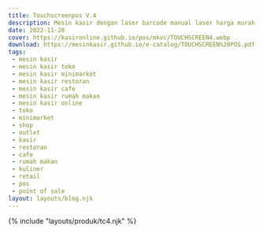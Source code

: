 ```yaml
---
title: Touchscreenpos V.4
description: Mesin kasir dengan laser barcode manual laser harga murah set lengkap siap pakai.
date: 2022-11-20
cover: https://kasironline.github.io/pos/mkvc/TOUCHSCREEN4.webp
download: https://mesinkasir.github.io/e-catalog/TOUCHSCREEN%20POS.pdf
tags:
 - mesin kasir
 - mesin kasir toko
 - mesin kasir minimarket
 - mesin kasir restoran
 - mesin kasir cafe
 - mesin kasir rumah makan
 - mesin kasir online
 - toko
 - minimarket
 - shop
 - outlet
 - kasir
 - restoran
 - cafe
 - rumah makan
 - kuliner
 - retail
 - pos
 - point of sale
layout: layouts/blog.njk
---
```


{% include "layouts/produk/tc4.njk" %}
